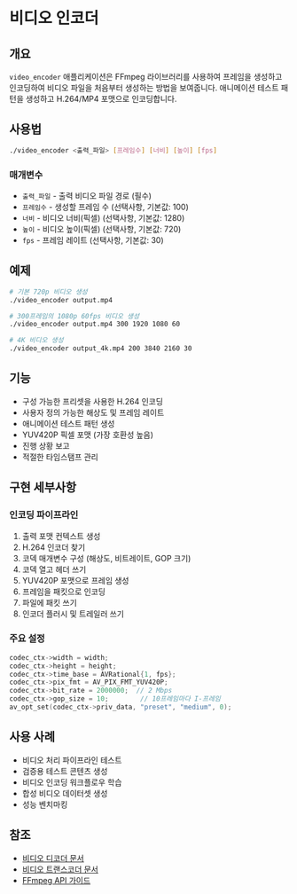 # 비디오 인코더

## 개요

`video_encoder` 애플리케이션은 FFmpeg 라이브러리를 사용하여 프레임을 생성하고 인코딩하여 비디오 파일을 처음부터 생성하는 방법을 보여줍니다. 애니메이션 테스트 패턴을 생성하고 H.264/MP4 포맷으로 인코딩합니다.

## 사용법

```bash
./video_encoder <출력_파일> [프레임수] [너비] [높이] [fps]
```

### 매개변수

- `출력_파일` - 출력 비디오 파일 경로 (필수)
- `프레임수` - 생성할 프레임 수 (선택사항, 기본값: 100)
- `너비` - 비디오 너비(픽셀) (선택사항, 기본값: 1280)
- `높이` - 비디오 높이(픽셀) (선택사항, 기본값: 720)
- `fps` - 프레임 레이트 (선택사항, 기본값: 30)

## 예제

```bash
# 기본 720p 비디오 생성
./video_encoder output.mp4

# 300프레임의 1080p 60fps 비디오 생성
./video_encoder output.mp4 300 1920 1080 60

# 4K 비디오 생성
./video_encoder output_4k.mp4 200 3840 2160 30
```

## 기능

- 구성 가능한 프리셋을 사용한 H.264 인코딩
- 사용자 정의 가능한 해상도 및 프레임 레이트
- 애니메이션 테스트 패턴 생성
- YUV420P 픽셀 포맷 (가장 호환성 높음)
- 진행 상황 보고
- 적절한 타임스탬프 관리

## 구현 세부사항

### 인코딩 파이프라인

1. 출력 포맷 컨텍스트 생성
2. H.264 인코더 찾기
3. 코덱 매개변수 구성 (해상도, 비트레이트, GOP 크기)
4. 코덱 열고 헤더 쓰기
5. YUV420P 포맷으로 프레임 생성
6. 프레임을 패킷으로 인코딩
7. 파일에 패킷 쓰기
8. 인코더 플러시 및 트레일러 쓰기

### 주요 설정

```cpp
codec_ctx->width = width;
codec_ctx->height = height;
codec_ctx->time_base = AVRational{1, fps};
codec_ctx->pix_fmt = AV_PIX_FMT_YUV420P;
codec_ctx->bit_rate = 2000000;  // 2 Mbps
codec_ctx->gop_size = 10;        // 10프레임마다 I-프레임
av_opt_set(codec_ctx->priv_data, "preset", "medium", 0);
```

## 사용 사례

- 비디오 처리 파이프라인 테스트
- 검증용 테스트 콘텐츠 생성
- 비디오 인코딩 워크플로우 학습
- 합성 비디오 데이터셋 생성
- 성능 벤치마킹

## 참조

- [비디오 디코더 문서](video_decoder.md)
- [비디오 트랜스코더 문서](video_transcoder.md)
- [FFmpeg API 가이드](ffmpeg_api.md)

